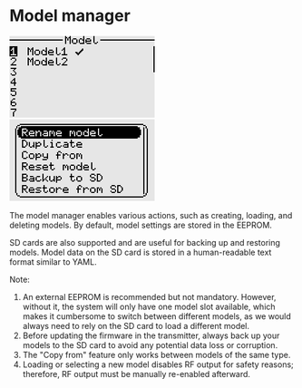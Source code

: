# Model manager

<p align="left">
<img src="images/screenshots/model_manager.png"/>
<img src="images/screenshots/model_manager_context_menu_active.png"/>
</p>

The model manager enables various actions, such as creating, loading, and deleting models. By default, model settings are stored in the EEPROM.

SD cards are also supported and are useful for backing up and restoring models. Model data on the SD card is stored
in a human-readable text format similar to YAML.

Note:
1. An external EEPROM is recommended but not mandatory. However, without it, the system will only have one model slot available, 
which makes it cumbersome to switch between different models, as we would always need to rely on the SD card to load a different model.
2. Before updating the firmware in the transmitter, always back up your models to the SD card to avoid any potential data loss or corruption.
3. The "Copy from" feature only works between models of the same type.
4. Loading or selecting a new model disables RF output for safety reasons; therefore, RF output must be manually re-enabled afterward.